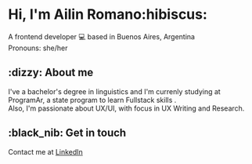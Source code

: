 <h1>Hi, I'm Ailin Romano:hibiscus:</h1>
<p>A frontend developer 💻 based in Buenos Aires, Argentina <br>
Pronouns: she/her</p>

<h2>:dizzy: About me </h2>
<p> I've a bachelor's degree in linguistics and I'm currenly studying at ProgramAr, a state program to learn Fullstack skills . <br>
    Also, I'm passionate about UX/UI, with focus in UX Writing and Research.
</p>

<h2>:black_nib: Get in touch</h2>
<p>Contact me at <a href="https://www.linkedin.com/in/romanoailin/">LinkedIn</a><p>


